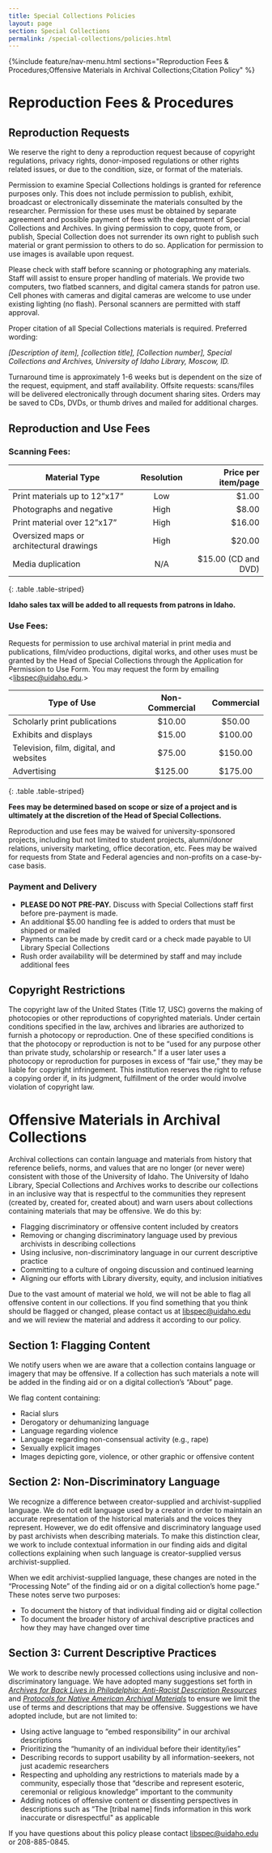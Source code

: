 ```yaml
---
title: Special Collections Policies
layout: page
section: Special Collections
permalink: /special-collections/policies.html
---
```


{%include feature/nav-menu.html sections="Reproduction Fees & Procedures;Offensive Materials in Archival Collections;Citation Policy" %}

# Reproduction Fees & Procedures

## Reproduction Requests 

We reserve the right to deny a reproduction request because of copyright regulations, privacy rights, donor-imposed regulations or other rights related issues, or due to the condition, size, or format of the materials.

Permission to examine Special Collections holdings is granted for reference purposes only. This does not include permission to publish, exhibit, broadcast or electronically disseminate the materials consulted by the researcher. Permission for these uses must be obtained by separate agreement and possible payment of fees with the department of Special Collections and Archives. In giving permission to copy, quote from, or publish, Special Collection does not surrender its own right to publish such material or grant permission to others to do so. Application for permission to use images is available upon request.

Please check with staff before scanning or photographing any materials. Staff will assist to ensure proper handling of materials. We provide two computers, two flatbed scanners, and digital camera stands for patron use. Cell phones with cameras and digital cameras are welcome to use under existing lighting (no flash). Personal scanners are permitted with staff approval.

Proper citation of all Special Collections materials is required. Preferred wording:

_[Description of item], [collection title], [Collection number], Special Collections and Archives, University of Idaho Library, Moscow, ID._

Turnaround time is approximately 1-6 weeks but is dependent on the size of the request, equipment, and staff availability.
Offsite requests: scans/files will be delivered electronically through document sharing sites. Orders may be saved to CDs, DVDs, or thumb drives and mailed for additional charges.

## Reproduction and Use Fees

### Scanning Fees:

|**Material Type**|**Resolution**|**Price per item/page**|
|-------------|:----------:|-------------------:|
|Print materials up to 12”x17”|Low|$1.00|
|Photographs and negative|High|$8.00|
|Print material over 12”x17”|High|$16.00|
|Oversized maps or architectural drawings|High|$20.00|
|Media duplication|N/A|$15.00 (CD and DVD)|
{: .table .table-striped}

**Idaho sales tax will be added to all requests from patrons in Idaho.**

### Use Fees:

Requests for permission to use archival material in print media and publications, film/video productions, digital works, and other uses must be granted by the Head of Special Collections through the Application for Permission to Use Form. You may request the form by emailing <libspec@uidaho.edu.>

|**Type of Use**|**Non-Commercial**|**Commercial**|
|-------------|:----------:|:-------------------:|
|Scholarly print publications|$10.00|$50.00|
|Exhibits and displays|$15.00|$100.00|
|Television, film, digital, and websites|$75.00|$150.00|
|Advertising|$125.00|$175.00|
{: .table .table-striped}

**Fees may be determined based on scope or size of a project and is ultimately at the discretion of the Head of Special Collections.**

Reproduction and use fees may be waived for university-sponsored projects, including but not limited to student projects, alumni/donor relations, university marketing, office decoration, etc. Fees may be waived for requests from State and Federal agencies and non-profits on a case-by-case basis.

### Payment and Delivery

- **PLEASE DO NOT PRE-PAY.** Discuss with Special Collections staff first before pre-payment is made.  
- An additional $5.00 handling fee is added to orders that must be shipped or mailed
- Payments can be made by credit card or a check made payable to UI Library Special Collections
- Rush order availability will be determined by staff and may include additional fees 

## Copyright Restrictions

The copyright law of the United States (Title 17, USC) governs the making of photocopies or other reproductions of copyrighted materials. Under certain conditions specified in the law, archives and libraries are authorized to furnish a photocopy or reproduction. One of these specified conditions is that the photocopy or reproduction is not to be “used for any purpose other than private study, scholarship or research.” If a user later uses a photocopy or reproduction for purposes in excess of “fair use,” they may be liable for copyright infringement. This institution reserves the right to refuse a copying order if, in its judgment, fulfillment of the order would involve violation of copyright law.

# Offensive Materials in Archival Collections 
 
Archival collections can contain language and materials from history that reference beliefs, norms, and values that are no longer (or never were) consistent with those of the University of Idaho. The University of Idaho Library, Special Collections and Archives works to describe our collections in an inclusive way that is respectful to the communities they represent (created by, created for, created about) and warn users about collections containing materials that may be offensive. We do this by: 
 
- Flagging discriminatory or offensive content included by creators 
- Removing or changing discriminatory language used by previous archivists in describing collections 
- Using inclusive, non-discriminatory language in our current descriptive practice 
- Committing to a culture of ongoing discussion and continued learning 
- Aligning our efforts with Library diversity, equity, and inclusion initiatives 
 
Due to the vast amount of material we hold, we will not be able to flag all offensive content in our collections. If you find something that you think should be flagged or changed, please contact us at <libspec@uidaho.edu> and we will review the material and address it according to our policy. 
 
 
## Section 1: Flagging Content 
 
We notify users when we are aware that a collection contains language or imagery that may be offensive. If a collection has such materials a note will be added in the finding aid or on a digital collection’s “About” page.  
 
We flag content containing: 
- Racial slurs 
- Derogatory or dehumanizing language 
- Language regarding violence 
- Language regarding non-consensual activity (e.g., rape) 
- Sexually explicit images 
- Images depicting gore, violence, or other graphic or offensive content 
 
 
## Section 2: Non-Discriminatory Language 
 
We recognize a difference between creator-supplied and archivist-supplied language. We do not edit language used by a creator in order to maintain an accurate representation of the historical materials and the voices they represent. However, we do edit offensive and discriminatory language used by past archivists when describing materials. To make this distinction clear, we work to include contextual information in our finding aids and digital collections explaining when such language is creator-supplied versus archivist-supplied.  
 
When we edit archivist-supplied language, these changes are noted in the “Processing Note” of the finding aid or on a digital collection’s home page.” These notes serve two purposes: 
- To document the history of that individual finding aid or digital collection 
- To document the broader history of archival descriptive practices and how they may have changed over time 
 
 
## Section 3: Current Descriptive Practices 
 
We work to describe newly processed collections using inclusive and non-discriminatory language. We have adopted many suggestions set forth in [_Archives for Back Lives in Philadelphia: Anti-Racist Description Resources_](https://archivesforblacklives.files.wordpress.com/2019/10/ardr_final.pdf) and [_Protocols for Native American Archival Materials_]( https://www2.archivists.org/groups/native-american-archives-section/protocols-for-native-american-archival-materials-information-and-resources-page) to ensure we limit the use of terms and descriptions that may be offensive. Suggestions we have adopted include, but are not limited to:  

- Using active language to “embed responsibility” in our archival descriptions 
- Prioritizing the “humanity of an individual before their identity/ies” 
- Describing records to support usability by all information-seekers, not just academic researchers 
- Respecting and upholding any restrictions to materials made by a community, especially those that “describe and represent esoteric, ceremonial or religious knowledge” important to the community 
- Adding notices of offensive content or dissenting perspectives in descriptions such as “The [tribal name] finds information in this work inaccurate or disrespectful" as applicable 
 
If you have questions about this policy please contact <libspec@uidaho.edu> or 208-885-0845. 

